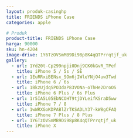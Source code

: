```yaml
---
layout: produk-casinghp
title: FRIENDS iPhone Case
categories: apple

# Produk
product-title: FRIENDS iPhone Case
harga: 90000
sku: hn-4204
image-drive: 1Y6TzOVSmMB9Di98p8K4qQTPrrqtjf_uk
gallery:
  - url: 1Yd20t-Cp299npji0Dnj9CK0kGvR_TPef
    title: iPhone 5 / 5s / SE
  - url: 1EuRRxiBENsx_SOm6jIWleYNjO4uw3Twd
    title: iPhone 6 / 6s
  - url: 1BkzUjdqSPO3daP83VONa-oThHe2DroOS
    title: iPhone 6 Plus / 6s Plus
  - url: 1r5IA5L05EbNCOHT9tjDYLeifKSraD5ww
    title: iPhone 7 / 8
  - url: 1wWRXGoKDPABlZrTKSADLY37-kW8gCFAQ
    title: iPhone 7 Plus / 8 Plus
  - url: 1Y6TzOVSmMB9Di98p8K4qQTPrrqtjf_uk
    title: iPhone X
---
```

